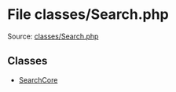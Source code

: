 File classes/Search.php
=========

Source: [classes/Search.php](https://github.com/PrestaShop/PrestaShop/blob/1.5.2.0/classes/Search.php)


Classes
-------

* [SearchCore](class.SearchCore.md)


